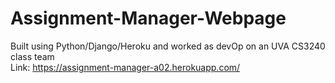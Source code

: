 # Assignment-Manager-Webpage
Built using Python/Django/Heroku and worked as devOp on an UVA CS3240 class team <br />
Link: https://assignment-manager-a02.herokuapp.com/
